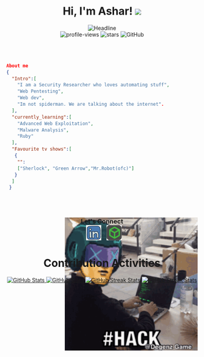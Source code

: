 <h1 align="center">Hi, I'm Ashar!</a> <img src="https://media.giphy.com/media/hvRJCLFzcasrR4ia7z/giphy.gif" width="35"></h1>
<div align=center>
   <img src="https://readme-typing-svg.herokuapp.com?font=Architects+Daughter&color=%23FF0000&size=48&center=true&vCenter=true&width=600&height=60&lines=I%27m+a+Web+Pentester;Problem+Solver;Open-Source+Enthusiast;Automation+expert" alt="Headline" />
</div>
<div align=center>
   <img src="https://komarev.com/ghpvc/?username=asharahmed1&style=flat&color=red" alt="profile-views"/> 
   <img src="https://img.shields.io/github/stars/asharahmed1?label=Stars&style=flat&color=red" alt="stars">
   <img alt="GitHub" src="https://img.shields.io/badge/dynamic/json?label=Followers&style=flat&color=red&query=%24.data.totalSubs&url=https%3A%2F%2Fapi.spencerwoo.com%2Fsubstats%2Fasharahmed1&longCache=true"/>
</div>
<br><br>



```json
 
About me
{
  "Intro":[
    "I am a Security Researcher who loves automating stuff",
    "Web Pentesting",
    "Web dev",
    "Im not spiderman. We are talking about the internet".
  ],
  "currently_learning":[
    "Advanced Web Exploitation",
    "Malware Analysis",
    "Ruby"
  ],
  "Favourite tv shows":[
   {
    "":
    ["Sherlock", "Green Arrow","Mr.Robot(ofc)"]
   }
  ]
 }
```


<br><br>
<div align=center>
<img align="right" alt="GIF" style="hight:350px;width:350px;margin-bottom: -1000px;" src="https://github.com/asharahmed1/asharahmed1/blob/main/images/hacker.gif">
    <h3 align="center" >Let's Connect <br>
        <a style="margin-left: 10px;"  target="_blank" href="https://www.linkedin.com/in/asharahmed.py/">
        <img src="https://github.com/asharahmed1/asharahmed1/raw/main/images/linkedin.png" ></a>
        <a style="margin-left: 10px;"  target="_blank" href="https://app.hackthebox.com/profile/190922">
        <img src="https://github.com/asharahmed1/asharahmed1/raw/main/images/htb.png"></a>
    </div>
    <div align=center>
        <h1>Contribution Activities</h1>
        <div align="center">
            <a href="https://github.com/the4C3#gh-dark-mode-only">
            <img height="150em" src="https://github-readme-stats-eight-alpha-58.vercel.app/api?username=asharahmed1&theme=radical#gh-dark-mode-only&show_icons=true" alt="GitHub Stats" height="200" />
            </a>
            <a href="https://github.com/the4C3#gh-light-mode-only">
            <img height="150em" src="https://github-readme-stats-eight-alpha-58.vercel.app/api?username=asharahmed1&theme=radical#gh-light-mode-only&show_icons=true" alt="GitHub Stats" height="200" />
            </a>
            <a href="https://github.com/the4C3#gh-dark-mode-only">
            <img height="150em" src="https://github-readme-streak-stats-six.vercel.app/?user=asharahmed1&theme=radical#gh-dark-mode-only&date_format=j%20M%5B%20Y%5D" alt="GitHub Streak Stats" height="200"/>
            </a>
            <a href="https://github.com/the4C3#gh-light-mode-only">
            <img height="150em" src="https://github-readme-streak-stats-six.vercel.app/?user=asharahmed1&theme=radical#gh-light-mode-only&date_format=j%20M%5B%20Y%5D" alt="GitHub Streak Stats" height="200"/>
            </a>
        </div>
    </div>
</div>


 
